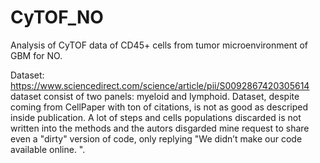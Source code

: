 # CyTOF_NO
Analysis of CyTOF data of CD45+ cells from tumor microenvironment of GBM for NO.

Dataset:
https://www.sciencedirect.com/science/article/pii/S0092867420305614
dataset consist of two panels: myeloid and lymphoid.
Dataset, despite coming from CellPaper with ton of citations, is not as good as descriped inside publication. 
A lot of steps and cells populations discarded is not written into the methods and the autors disgarded mine 
request to share even a "dirty" version of code, only replying "We didn’t make our code available online. ".
